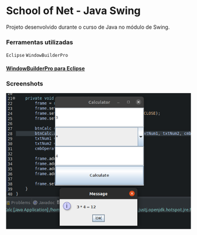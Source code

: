 # School of Net - Java Swing

Projeto desenvolvido durante o curso de Java no módulo de Swing.

### Ferramentas utilizadas

`Eclipse`
`WindowBuilderPro` 

#### [WindowBuilderPro para Eclipse](https://www.eclipse.org/windowbuilder/download.php)


### Screenshots

![print](https://github.com/whenes/schoolofnet-java-swing/blob/main/screenshots/simple-calculator.png)
